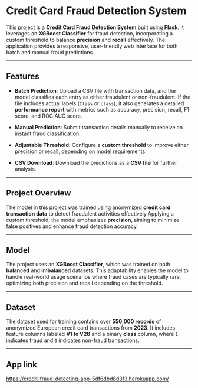 # **Credit Card Fraud Detection System**

This project is a **Credit Card Fraud Detection System** built using **Flask**. It leverages an **XGBoost Classifier** for fraud detection, incorporating a custom threshold to balance **precision** and **recall** effectively. The application provides a responsive, user-friendly web interface for both batch and manual fraud predictions.

---

## **Features**

- **Batch Prediction**: Upload a CSV file with transaction data, and the model classifies each entry as either fraudulent or non-fraudulent. If the file includes actual labels (`Class` or `class`), it also generates a detailed **performance report** with metrics such as accuracy, precision, recall, F1 score, and ROC AUC score.
  
- **Manual Prediction**: Submit transaction details manually to receive an instant fraud classification.

- **Adjustable Threshold**: Configure a **custom threshold** to improve either precision or recall, depending on model requirements.

- **CSV Download**: Download the predictions as a **CSV file** for further analysis.

---

## **Project Overview**

The model in this project was trained using anonymized **credit card transaction data** to detect fraudulent activities effectively.Applying a custom threshold, the model emphasizes **precision**, aiming to minimize false positives and enhance fraud detection accuracy.

---

## **Model**

The project uses an **XGBoost Classifier**, which was trained on both **balanced** and **imbalanced** datasets. This adaptability enables the model to handle real-world usage scenarios where fraud cases are typically rare, optimizing both precision and recall depending on the threshold.

---

## **Dataset**

The dataset used for training contains over **550,000 records** of anonymized European credit card transactions from **2023**. It includes feature columns labeled **V1 to V28** and a binary **class** column, where `1` indicates fraud and `0` indicates non-fraud transactions.

---

## **App link**
https://credit-fraud-detecting-app-5df6dbd8d3f3.herokuapp.com/


